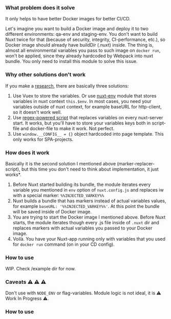 ### What problem does it solve
It only helps to have better Docker images for better CI/CD. 

Let's imagine you want to build a Docker image and deploy it to two different environments: qa-env and staging-env.
You don't want to build Nuxt twice for that (because of security, integrity, CI-performance, etc.), so Docker image should already have buildDir (.nuxt) inside. 
The thing is, almost all environmental variables you pass to such image on `docker run`, won't be applied, since they already hardcoded by Webpack into nuxt bundle.
You only need to install this module to solve this issue.

### Why other solutions don't work
If you make a [research](https://github.com/nuxt/nuxt.js/issues/5100), there are basically three solutions:
1. Use Vuex to store the variables. Or use [nuxt-env](https://github.com/samtgarson/nuxt-env) module that stores variables in nuxt context `this.$env`. In most cases, you need your variables outside of nuxt context, for example baseURL for http-client, so it doesn't work well.
2. Use [regex-powered script](https://github.com/nuxt/nuxt.js/issues/5100#issuecomment-476032241) that replaces variables on every nuxt-server start. It works, but you'll have to store your variables keys both in script-file and docker-file to make it work. Not perfect.
3. Use `window.__CONFIG__ = {}` object hardcoded into page template. This only works for SPA-projects.

### How does it work
Basically it is the second solution I mentioned above (marker-replacer-script), but this time you don't need to think about implementation, it just works*.
1. Before Nuxt started building its bundle, the module iterates every variable you mentioned in `env` option of `nuxt.config.js` and replaces iw with a special marker: `%%INJECTED_VARKEY%%`
2. Nuxt builds a bundle that has markers instead of actual variables values, for example `baseURL: '%%INJECTED_VARKEY%%'`. At this point the bundle will be saved inside of Docker image.
3. You are trying to start the Docker image I mentioned above. Before Nuxt starts, the module iterates though every .js file inside of `.nuxt` dir and replaces markers with actual variables you passed to your Docker image.
4. Voilà. You have your Nuxt-app running only with variables that you used for `docker run` command (on in your CD config).

### How to use
WIP. Check /example dir for now.

### Caveats ⚠️ ⚠️ ⚠️ 
Don't use with `NODE_ENV` or flag-variables. Module logic is not ideal, it is ⚠️ Work In Progress ⚠️.

### How to use
